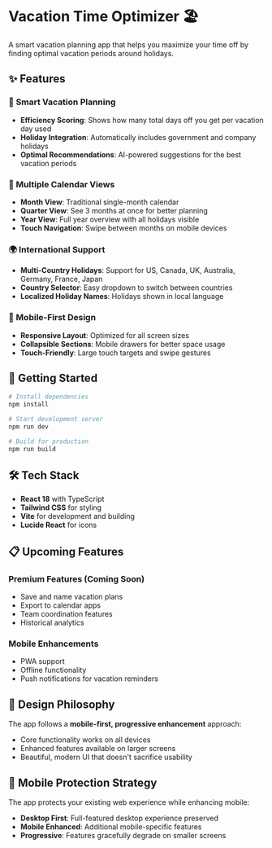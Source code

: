 # Vacation Time Optimizer 🏖️

A smart vacation planning app that helps you maximize your time off by finding optimal vacation periods around holidays.

## ✨ Features

### 🎯 Smart Vacation Planning
- **Efficiency Scoring**: Shows how many total days off you get per vacation day used
- **Holiday Integration**: Automatically includes government and company holidays
- **Optimal Recommendations**: AI-powered suggestions for the best vacation periods

### 📅 Multiple Calendar Views
- **Month View**: Traditional single-month calendar
- **Quarter View**: See 3 months at once for better planning
- **Year View**: Full year overview with all holidays visible
- **Touch Navigation**: Swipe between months on mobile devices

### 🌍 International Support
- **Multi-Country Holidays**: Support for US, Canada, UK, Australia, Germany, France, Japan
- **Country Selector**: Easy dropdown to switch between countries
- **Localized Holiday Names**: Holidays shown in local language

### 📱 Mobile-First Design
- **Responsive Layout**: Optimized for all screen sizes
- **Collapsible Sections**: Mobile drawers for better space usage
- **Touch-Friendly**: Large touch targets and swipe gestures

## 🚀 Getting Started

```bash
# Install dependencies
npm install

# Start development server
npm run dev

# Build for production
npm run build
```

## 🛠️ Tech Stack

- **React 18** with TypeScript
- **Tailwind CSS** for styling
- **Vite** for development and building
- **Lucide React** for icons

## 📋 Upcoming Features

### Premium Features (Coming Soon)
- Save and name vacation plans
- Export to calendar apps
- Team coordination features
- Historical analytics

### Mobile Enhancements
- PWA support
- Offline functionality
- Push notifications for vacation reminders

## 🎨 Design Philosophy

The app follows a **mobile-first, progressive enhancement** approach:
- Core functionality works on all devices
- Enhanced features available on larger screens
- Beautiful, modern UI that doesn't sacrifice usability

## 📱 Mobile Protection Strategy

The app protects your existing web experience while enhancing mobile:
- **Desktop First**: Full-featured desktop experience preserved
- **Mobile Enhanced**: Additional mobile-specific features
- **Progressive**: Features gracefully degrade on smaller screens
